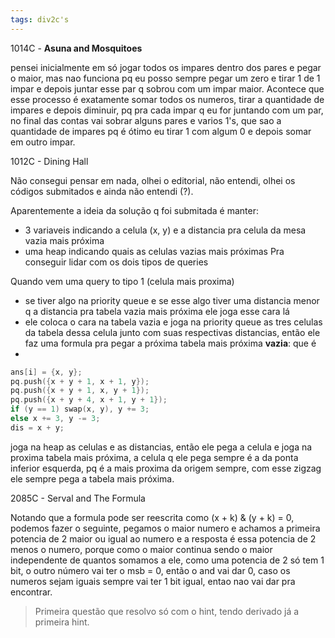 ```yaml
---
tags: div2c's
---
```


1014C - **Asuna and Mosquitoes**

pensei inicialmente em só jogar todos os impares dentro dos pares e pegar o maior, mas nao funciona pq eu posso sempre pegar um zero e tirar 1 de 1 impar e depois juntar esse par q sobrou com um impar maior. Acontece que esse processo é exatamente somar todos os numeros, tirar a quantidade de impares e depois diminuir, pq pra cada impar q eu for juntando com um par, no final das contas vai sobrar alguns pares e varios 1's, que sao a quantidade de impares pq é ótimo eu tirar 1 com algum 0 e depois somar em outro impar.

1012C - Dining Hall

Não consegui pensar em nada, olhei o editorial, não entendi, olhei os códigos submitados e ainda não entendi (?).

Aparentemente a ideia da solução q foi submitada é manter:
- 3 variaveis indicando a celula (x, y) e a distancia pra celula da mesa vazia mais próxima
- uma heap indicando quais as celulas vazias mais próximas 
Pra conseguir lidar com os dois tipos de queries

Quando vem uma query to tipo 1 (celula mais proxima)
- se tiver algo na priority queue e se esse algo tiver uma distancia menor q a distancia pra tabela vazia mais próxima ele joga esse cara lá
- ele coloca o cara na tabela vazia e joga na priority queue as tres celulas da tabela dessa celula junto com suas respectivas distancias, então ele faz uma formula pra pegar a próxima tabela mais próxima **vazia**: que é
- 
```cpp
ans[i] = {x, y};
pq.push({x + y + 1, x + 1, y});
pq.push({x + y + 1, x, y + 1});
pq.push({x + y + 4, x + 1, y + 1});
if (y == 1) swap(x, y), y += 3;
else x += 3, y -= 3;
dis = x + y;
```

joga na heap as celulas e as distancias, então ele pega a celula e joga na proxima tabela mais próxima, a celula q ele pega sempre é a da ponta inferior esquerda, pq é a mais proxima da origem sempre, com esse zigzag ele sempre pega a tabela mais próxima.

2085C - Serval and The Formula

Notando que a formula pode ser reescrita como (x + k) & (y + k) = 0, podemos fazer o seguinte, pegamos o maior numero e achamos a primeira potencia de 2 maior ou igual ao numero e a resposta é essa potencia de 2 menos o numero, porque como o maior continua sendo o maior independente de quantos somamos a ele, como uma potencia de 2 só tem 1 bit, o outro número vai ter o msb = 0, então o and vai dar 0, caso os numeros sejam iguais sempre vai ter 1 bit igual, entao nao vai dar pra encontrar.

> Primeira questão que resolvo só com o hint, tendo derivado já a primeira hint.

